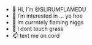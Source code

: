 - 👋 Hi, I’m @SLIRUMFLAMEDU
- 👀 I’m interested in ... yo hoe
- 🌱 im currntely flaming niggs
- 💞️ I dont touch grass
- 📫 text me on cord

<!---
SLIRUMFLAMEDU/SLIRUMFLAMEDU is a ✨ special ✨ repository because its `README.md` (this file) appears on your GitHub profile.
You can click the Preview link to take a look at your changes.
--->

